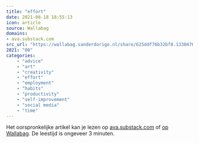 ```yaml
---
title: "effort"
date: 2021-08-18 18:55:13
icon: article
source: Wallabag
domains:
- ava.substack.com
src_url: "https://wallabag.sanderdorigo.nl/share/625ddf76b32bf8.13304766"
2021: "08"
categories:
    - "advice"
    - "art"
    - "creativity"
    - "effort"
    - "employment"
    - "habits"
    - "productivity"
    - "self-improvement"
    - "social media"
    - "time"
---
```

Het oorspronkelijke artikel kan je lezen op [ava.substack.com](https://ava.substack.com/p/effort) of [op Wallabag](https://wallabag.sanderdorigo.nl/share/625ddf76b32bf8.13304766). De leestijd is ongeveer 3 minuten.